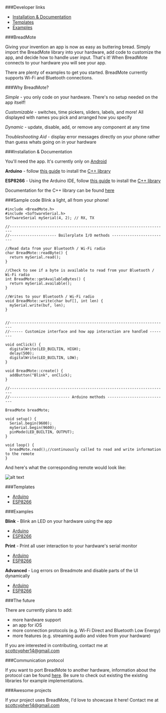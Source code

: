 ###Developer links

* [Installation & Documentation](#installation--documentation)
* [Templates](#templates)
* [Examples](#examples)

###BreadMote

Giving your invention an app is now as easy as buttering bread. Simply import the BreadMote library into your hardware, add code to customize the app, and decide how to handle user input. That's it! When BreadMote connects to your hardware you will see your app.

There are plenty of examples to get you started. BreadMote currently supports Wi-Fi and Bluetooth connections.

###Why BreadMote?

*Simple* - you only code on your hardware. There's no setup needed on the app itself!

*Customizable* - switches, time pickers, sliders, labels, and more! All displayed with names you pick and arranged how you specify

*Dynamic* - update, disable, add, or remove any component at any time

*Troubleshooting Aid* - display error messages directly on your phone rather than guess whats going on in your hardware

###Installation & Documentation

You'll need the app. It's currently only on [Android](https://play.google.com/apps/testing/com.cypher.breadmote)

**Arduino** - follow [this guide](https://www.arduino.cc/en/Guide/Libraries) to install the [C++ library](https://github.com/ScottCypher/BreadMote/tree/master/libraries/c%2B%2B/)

**ESP8266** - Using the Arduino IDE, follow [this guide](https://www.arduino.cc/en/Guide/Libraries) to install the [C++ library](https://github.com/ScottCypher/BreadMote/tree/master/libraries/c%2B%2B/)

Documentation for the C++ library can be found [here](http://scottcypher.github.io/BreadMote/libraries/c++/class_bread_mote.html)


###Sample code
Blink a light, all from your phone!

    #include <BreadMote.h>
    #include <SoftwareSerial.h>
    SoftwareSerial mySerial(4, 2); // RX, TX
    
    //-----------------------------------------------------------------------
    //--------------------- Boilerplate I/O methods -------------------------
    
    //Read data from your Bluetooth / Wi-Fi radio
    char BreadMote::readByte() {
      return mySerial.read();
    }
    
    //Check to see if a byte is available to read from your Bluetooth / Wi-Fi radio
    int BreadMote::getAvailableBytes() {
      return mySerial.available();
    }
    
    //Writes to your Bluetooth / Wi-Fi radio
    void BreadMote::write(char buf[], int len) {
      mySerial.write(buf, len);
    }


    //-----------------------------------------------------------------------
    //------ Customize interface and how app interaction are handled --------

    void onClick() {
      digitalWrite(LED_BUILTIN, HIGH);
      delay(500);
      digitalWrite(LED_BUILTIN, LOW);
    }

    void BreadMote::create() {
      addButton("Blink", onClick);
    }

    //-----------------------------------------------------------------------
    //--------------------------- Arduino methods ---------------------------

    BreadMote breadMote;

    void setup() {
      Serial.begin(9600);
      mySerial.begin(9600);
      pinMode(LED_BUILTIN, OUTPUT);
    }

    void loop() {
      breadMote.read();//continuously called to read and write information to the remote
    }

And here's what the corresponding remote would look like:

![alt text](http://scottcypher.github.io/BreadMote/screenshot.png "Blink BreadMote screenshot")


###Templates

* [Arduino](https://github.com/ScottCypher/BreadMote/blob/master/arduino/template/template.ino)
* [ESP8266](https://github.com/ScottCypher/BreadMote/blob/master/esp8266/template/template.ino)

###Examples

**Blink** - Blink an LED on your hardware using the app

* [Arduino](https://github.com/ScottCypher/BreadMote/blob/master/arduino/blink/blink.ino)
* [ESP8266](https://github.com/ScottCypher/BreadMote/blob/master/esp8266/blink/blink.ino)

**Print** - Print all user interaction to your hardware's serial monitor

* [Arduino](https://github.com/ScottCypher/BreadMote/blob/master/arduino/demo/demo.ino)
* [ESP8266](https://github.com/ScottCypher/BreadMote/blob/master/esp8266/demo/demo.ino)

**Advanced** - Log errors on Breadmote and disable parts of the UI dynamically

* [Arduino](https://github.com/ScottCypher/BreadMote/blob/master/arduino/advanced/advanced.ino)
* [ESP8266](https://github.com/ScottCypher/BreadMote/blob/master/esp8266/advanced/advanced.ino)

###The future

There are currently plans to add:

* more hardware support
* an app for iOS
* more connection protocols (e.g. Wi-Fi Direct and Bluetooth Low Energy)
* more features (e.g. streaming audio and video from your hardware)

If you are interested in contributing, contact me at scottcypher14@gmail.com

###Communication protocol

If you want to port BreadMote to another hardware, information about the protocol can be found [here](http://scottcypher.github.io/BreadMote/protocol.md). Be sure to check out existing the existing libraries for example implementations.

###Awesome projects

If your project uses BreadMote, I'd love to showcase it here! Contact me at scottcypher14@gmail.com
